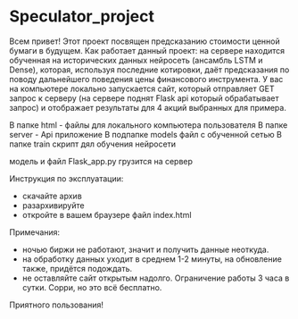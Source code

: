 # Speculator_project
Всем привет! Этот проект посвящен предсказанию стоимости ценной бумаги в будущем. Как работает данный проект: на сервере находится обученная на исторических данных нейросеть (ансамбль LSTM и Dense), которая, используя последние котировки, даёт предсказания по поводу дальнейшего поведения цены финансового инструмента. У вас на компьютере локально запускается сайт, который отправляет GET запрос к серверу (на сервере поднят Flask api который обрабатывает запрос) и отображает результаты для 4 акций выбранных для примера.

В папке html - файлы для локального компьютера пользователя
В папке server - Api приложение
В подпапке models файл с обученной сетью
В папке train скрипт дял обучения нейросети

модель и файл Flask_app.py грузится на сервер 

Инструкция по эксплуатации:
- скачайте архив
- разархивируйте 
- откройте в вашем браузере файл index.html

Примечания: 
- ночью биржи не работают, значит и получить данные неоткуда. 
- на обработку данных уходит в среднем 1-2 минуты, на обновление также, придётся подождать. 
- не оставляйте сайт открытым надолго. Ограничение работы 3 часа в сутки. Сорри, но это всё бесплатно.

Приятного пользования! 
